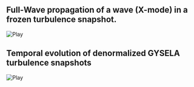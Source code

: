 ## **Full-Wave propagation of a wave (X-mode) in a frozen turbulence snapshot.**
![Play](Wave_propagation.gif)

## **Temporal evolution of denormalized GYSELA turbulence snapshots**
![Play](animation_gys_TKE_SCE_00375.gif)
